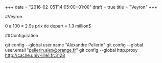 +++
date = "2016-02-05T14:05:00+01:00"
draft = true
title = "Veyron"
+++

#Veyron

0 a 100 = 2.9s
prix de depart = 1.3 million$

##Configuration

git config --global user.name "Alexandre Pellerin"
git config --global user.email "pellerin.alex@orange.fr"
git config --global http.proxy http://cache.univ-lille1.fr:3128

